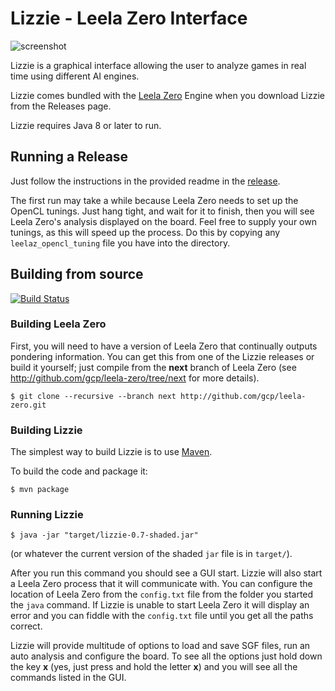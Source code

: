# Lizzie - Leela Zero Interface

![screenshot](https://raw.githubusercontent.com/featurecat/lizzie/master/screenshot0.7.jpg?raw=true)

Lizzie is a graphical interface allowing the user to analyze games in
real time using different AI engines.

Lizzie comes bundled with the [Leela Zero](https://github.com/gcp/leela-zero) Engine when you download Lizzie from the Releases page.

Lizzie requires Java 8 or later to run.

## Running a Release

Just follow the instructions in the provided readme in the
[release](https://github.com/featurecat/lizzie/releases/tag/0.7.4).

The first run may take a while because Leela Zero needs to set up the
OpenCL tunings. Just hang tight, and wait for it to finish, then you
will see Leela Zero's analysis displayed on the board. Feel free to supply
your own tunings, as this will speed up the process. Do this by copying
any `leelaz_opencl_tuning` file you have into the directory.

## Building from source

[![Build Status](https://travis-ci.org/featurecat/lizzie.svg?branch=master)](https://travis-ci.org/featurecat/lizzie?branch=master)

### Building Leela Zero

First, you will need to have a version of Leela Zero that
continually outputs pondering information. You can get this from one
of the Lizzie releases or build it yourself; just compile from the **next**
branch of Leela Zero (see http://github.com/gcp/leela-zero/tree/next for more
details).

    $ git clone --recursive --branch next http://github.com/gcp/leela-zero.git

### Building Lizzie

The simplest way to build Lizzie is to use [Maven](https://maven.apache.org/).

To build the code and package it:

    $ mvn package

### Running Lizzie

    $ java -jar "target/lizzie-0.7-shaded.jar"

(or whatever the current version of the shaded `jar` file is in
`target/`).

After you run this command you should see a GUI start. Lizzie will also start a Leela Zero
process that it will communicate with. You can configure the location of Leela Zero from the
`config.txt` file from the folder you started the `java` command. If Lizzie is unable to start
Leela Zero it will display an error and you can fiddle with the `config.txt` file
until you get all the paths correct.

Lizzie will provide multitude of options to load and save SGF files, run an auto analysis and
configure the board. To see all the options just hold down the key **x** (yes, just press and hold
the letter **x**) and you will see all the commands listed in the GUI.
